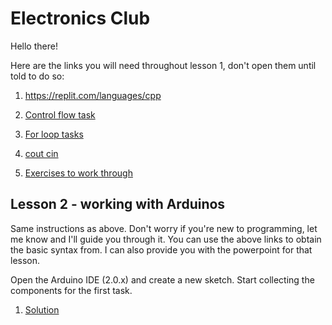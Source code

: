 # Electronics Club
Hello there!

Here are the links you will need throughout lesson 1, don't open them until told to do so:

1. https://replit.com/languages/cpp

2. [Control flow task](https://replit.com/@chaitran77/BitterDefiantAmoeba#main.cpp)

3. [For loop tasks](https://replit.com/@chaitran77/summer#main.cpp)

3. [cout cin](https://replit.com/@chaitran77/InsignificantPotableScientificcomputing#main.cpp)

4. [Exercises to work through](https://www.codecademy.com/resources/blog/c-plus-plus-code-challenges-for-beginners)

## Lesson 2 - working with Arduinos
Same instructions as above. Don't worry if you're new to programming, let me know and I'll guide you through it. You can use the above links to obtain the basic syntax from. I can also provide you with the powerpoint for that lesson.

[](https://github.com/Chaitran77/electronicsClub/blob/main/circuitDiagram.png)

Open the Arduino IDE (2.0.x) and create a new sketch. Start collecting the components for the first task.

1. [Solution](https://github.com/Chaitran77/electronicsClub/blob/main/photoresistorRelaySwitching.ino)
